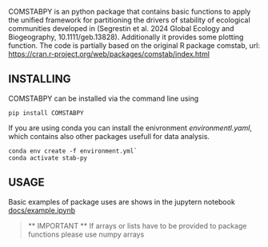 COMSTABPY is an python package that contains basic functions to apply the unified framework for partitioning the drivers of stability of ecological communities developed in (Segrestin et al. 2024 Global Ecology and Biogeography, 10.1111/geb.13828). Additionally it provides some plotting function. The code is partially based on the original R package comstab, url: https://cran.r-project.org/web/packages/comstab/index.html 

## INSTALLING
COMSTABPY can be installed via the command line using

`pip install COMSTABPY`

If you are using conda you can install the enivronment *environmentl.yaml*, which contains also other packages usefull for data analysis.
```
conda env create -f environment.yml`
conda activate stab-py
```
## USAGE
Basic examples of package uses are shows in the jupytern notebook [docs/example.ipynb](https://github.com/gocchipintive/COMSTABPY/blob/main/docs/example.ipynb)

> ** IMPORTANT ** If arrays or lists have to be provided to package functions please use numpy arrays


